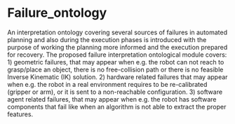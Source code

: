 # Failure_ontology
An interpretation ontology covering several sources of failures in automated planning and also during the execution phases is introduced with the purpose of working the planning more informed and the execution prepared for recovery. The proposed failure interpretation ontological module covers: 1) geometric failures, that may appear when e.g. the robot can not reach to grasp/place an object, there is no free-collision path or there is no feasible Inverse Kinematic (IK) solution. 2) hardware related failures that may appear when e.g. the robot in a real environment requires to be re-calibrated (gripper or arm), or it is sent to a non-reachable configuration. 3) software agent related failures, that may appear when e.g. the robot has software components that fail like when an algorithm is not able to extract the proper features.
